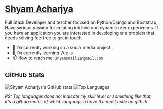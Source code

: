 # <a href = https://shyam999.github.io/> Shyam Acharjya</a> 
Full Stack Developer and teacher focused on Python/Django and Bootstrap, Have serious passion for creating intuitive and dynamic user experiences. If you have an application you are interested in developing or a problem that needs solving feel free to get in touch.


- 🔭 I’m currently working on a social media project
- 🌱 I’m currently learning Vue.js
- 📫 How to reach me: `shyamsmail12@gmail.com`


## GitHub Stats

![Shyam Acharjya's GitHub stats](https://github-readme-stats.vercel.app/api?username=shyam999&show_icons=&private_count=true)
![Top Languages](https://github-readme-stats.vercel.app/api/top-langs/?username=shyam999&layout=compact)

*PS: Top languages does not indicate my skill level or something like that, it's a github metric of which languages i have the most code on github*

